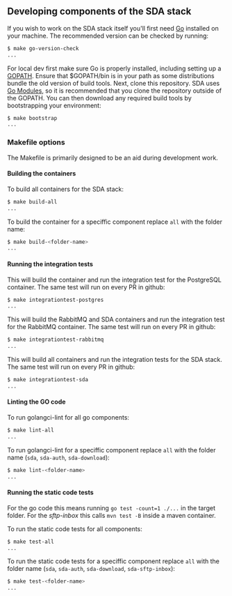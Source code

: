 ## Developing components of the SDA stack

If you wish to work on the SDA stack itself you'll first need [Go](https://www.golang.org/) installed on your machine. The recommended version can be checked by running:

```sh
$ make go-version-check
...
```

For local dev first make sure Go is properly installed, including setting up a [GOPATH](https://golang.org/doc/code.html#GOPATH). Ensure that $GOPATH/bin is in your path as some distributions bundle the old version of build tools. Next, clone this repository. SDA uses [Go Modules](https://github.com/golang/go/wiki/Modules), so it is recommended that you clone the repository outside of the GOPATH. You can then download any required build tools by bootstrapping your environment:

```sh
$ make bootstrap
...
```

### Makefile options

The Makefile is primarily designed to be an aid during development work.

#### Building the containers

To build all containers for the SDA stack:

```sh
$ make build-all
...
```

To build the container for a speciffic component replace `all` with the folder name:

```sh
$ make build-<folder-name>
...
```

#### Running the integration tests

This will build the container and run the integration test for the PostgreSQL container. The same test will run on every PR in github:

```sh
$ make integrationtest-postgres
...
```

This will build the RabbitMQ and SDA containers and run the integration test for the RabbitMQ container. The same test will run on every PR in github:

```sh
$ make integrationtest-rabbitmq
...
```

This will build all containers and run the integration tests for the SDA stack. The same test will run on every PR in github:

```sh
$ make integrationtest-sda
...
```

#### Linting the GO code

To run golangci-lint for all go components:

```sh
$ make lint-all
...
```

To run golangci-lint for a speciffic component replace `all` with the folder name (`sda`, `sda-auth`, `sda-download`):

```sh
$ make lint-<folder-name>
...
```

#### Running the static code tests

For the go code this means running `go test -count=1 ./...` in the target folder. For the *sftp-inbox* this calls `mvn test -B` inside a maven container.

To run the static code tests for all components:

```sh
$ make test-all
...
```

To run the static code tests for a speciffic component replace `all` with the folder name (`sda`, `sda-auth`, `sda-download`, `sda-sftp-inbox`):

```sh
$ make test-<folder-name>
...
```

